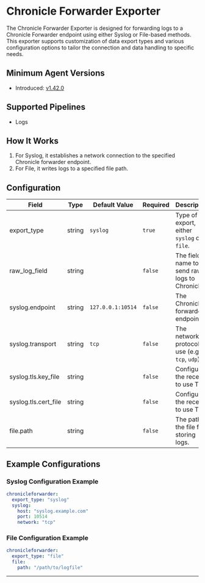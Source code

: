 # Chronicle Forwarder Exporter

The Chronicle Forwarder Exporter is designed for forwarding logs to a Chronicle Forwarder endpoint using either Syslog or File-based methods. This exporter supports customization of data export types and various configuration options to tailor the connection and data handling to specific needs.

## Minimum Agent Versions

- Introduced: [v1.42.0](https://github.com/observIQ/bindplane-agent/releases/tag/v1.42.0)

## Supported Pipelines

- Logs

## How It Works

1. For Syslog, it establishes a network connection to the specified Chronicle forwarder endpoint.
2. For File, it writes logs to a specified file path.

## Configuration

| Field                | Type   | Default Value     | Required | Description                                       |
| -------------------- | ------ | ----------------- | -------- | ------------------------------------------------- |
| export_type          | string | `syslog`          | `true`   | Type of export, either `syslog` or `file`.        |
| raw_log_field        | string |                   | `false`  | The field name to send raw logs to Chronicle.     |
| syslog.endpoint      | string | `127.0.0.1:10514` | `false`  | The Chronicle forwarder endpoint.                 |
| syslog.transport     | string | `tcp`             | `false`  | The network protocol to use (e.g., `tcp`, `udp`). |
| syslog.tls.key_file  | string |                   | `false`  | Configure the receiver to use TLS.                |
| syslog.tls.cert_file | string |                   | `false`  | Configure the receiver to use TLS.                |
| file.path            | string |                   | `false`  | The path to the file for storing logs.            |

## Example Configurations

### Syslog Configuration Example

```yaml
chronicleforwarder:
  export_type: "syslog"
  syslog:
    host: "syslog.example.com"
    port: 10514
    network: "tcp"
```

### File Configuration Example

```yaml
chronicleforwarder:
  export_type: "file"
  file:
    path: "/path/to/logfile"
```

---
